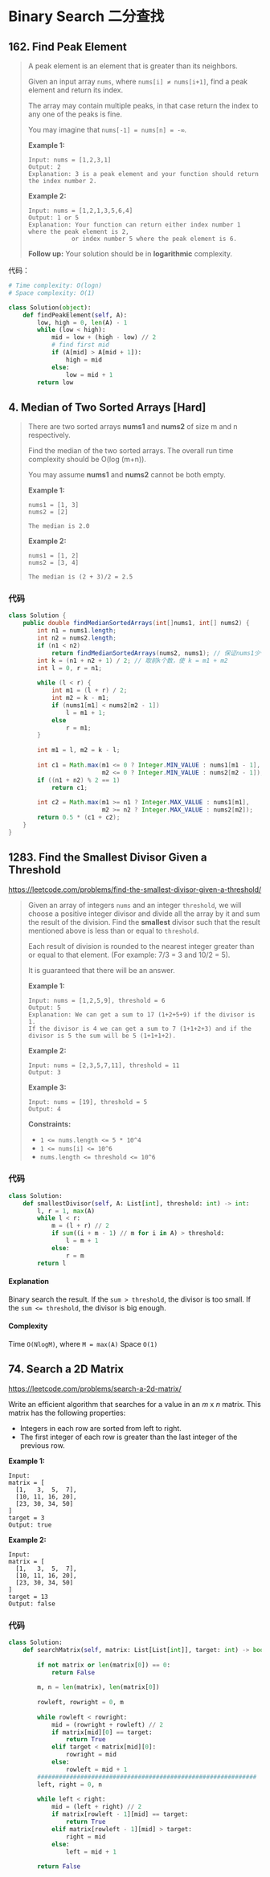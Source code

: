 # Binary Search 二分查找

## 162. Find Peak Element

>A peak element is an element that is greater than its neighbors.
>
>Given an input array `nums`, where `nums[i] ≠ nums[i+1]`, find a peak element and return its index.
>
>The array may contain multiple peaks, in that case return the index to any one of the peaks is fine.
>
>You may imagine that `nums[-1] = nums[n] = -∞`.
>
>**Example 1:**
>
>```
>Input: nums = [1,2,3,1]
>Output: 2
>Explanation: 3 is a peak element and your function should return the index number 2.
>```
>
>**Example 2:**
>
>```
>Input: nums = [1,2,1,3,5,6,4]
>Output: 1 or 5 
>Explanation: Your function can return either index number 1 where the peak element is 2, 
>             or index number 5 where the peak element is 6.
>```
>
>**Follow up:** Your solution should be in **logarithmic** complexity.

代码：

```python
# Time complexity: O(logn)
# Space complexity: O(1)

class Solution(object):
    def findPeakElement(self, A):
        low, high = 0, len(A) - 1
        while (low < high):
            mid = low + (high - low) // 2
            # find first mid
            if (A[mid] > A[mid + 1]):
                high = mid
            else:
                low = mid + 1
        return low
```

## 4. Median of Two Sorted Arrays [Hard]

> There are two sorted arrays **nums1** and **nums2** of size m and n respectively.
>
> Find the median of the two sorted arrays. The overall run time complexity should be O(log (m+n)).
>
> You may assume **nums1** and **nums2** cannot be both empty.
>
> **Example 1:**
>
> ```
> nums1 = [1, 3]
> nums2 = [2]
> 
> The median is 2.0
> ```
>
> **Example 2:**
>
> ```
> nums1 = [1, 2]
> nums2 = [3, 4]
> 
> The median is (2 + 3)/2 = 2.5
> ```

### 代码

```java
class Solution {
    public double findMedianSortedArrays(int[]nums1, int[] nums2) {
        int n1 = nums1.length;
        int n2 = nums2.length;
        if (n1 < n2)
            return findMedianSortedArrays(nums2, nums1); // 保证nums1少于nums2个数
        int k = (n1 + n2 + 1) / 2; // 取前k个数，使 k = m1 + m2
        int l = 0, r = n1;
        
        while (l < r) {
            int m1 = (l + r) / 2;
            int m2 = k - m1;
            if (nums1[m1] < nums2[m2 - 1])
                l = m1 + 1;
            else
                r = m1;
        }
        
        int m1 = l, m2 = k - l;
        
        int c1 = Math.max(m1 <= 0 ? Integer.MIN_VALUE : nums1[m1 - 1],
                          m2 <= 0 ? Integer.MIN_VALUE : nums2[m2 - 1]);
        if ((n1 + n2) % 2 == 1)
            return c1;
        
        int c2 = Math.max(m1 >= n1 ? Integer.MAX_VALUE : nums1[m1],
                          m2 >= n2 ? Integer.MAX_VALUE : nums2[m2]);
        return 0.5 * (c1 + c2);
    }
}
```

## 1283. Find the Smallest Divisor Given a Threshold

https://leetcode.com/problems/find-the-smallest-divisor-given-a-threshold/

> Given an array of integers `nums` and an integer `threshold`, we will choose a positive integer divisor and divide all the array by it and sum the result of the division. Find the **smallest** divisor such that the result mentioned above is less than or equal to `threshold`.
>
> Each result of division is rounded to the nearest integer greater than or equal to that element. (For example: 7/3 = 3 and 10/2 = 5).
>
> It is guaranteed that there will be an answer.
>
>  
>
> **Example 1:**
>
> ```
> Input: nums = [1,2,5,9], threshold = 6
> Output: 5
> Explanation: We can get a sum to 17 (1+2+5+9) if the divisor is 1. 
> If the divisor is 4 we can get a sum to 7 (1+1+2+3) and if the divisor is 5 the sum will be 5 (1+1+1+2). 
> ```
>
> **Example 2:**
>
> ```
> Input: nums = [2,3,5,7,11], threshold = 11
> Output: 3
> ```
>
> **Example 3:**
>
> ```
> Input: nums = [19], threshold = 5
> Output: 4
> ```
>
>  
>
> **Constraints:**
>
> - `1 <= nums.length <= 5 * 10^4`
> - `1 <= nums[i] <= 10^6`
> - `nums.length <= threshold <= 10^6`

### 代码

```python
class Solution:
    def smallestDivisor(self, A: List[int], threshold: int) -> int:
        l, r = 1, max(A)
        while l < r:
            m = (l + r) // 2
            if sum((i + m - 1) // m for i in A) > threshold:
                l = m + 1
            else:
                r = m
        return l
```

#### **Explanation**

Binary search the result.
If the `sum > threshold`, the divisor is too small.
If the `sum <= threshold`, the divisor is big enough.

#### **Complexity**

Time `O(NlogM)`, where `M = max(A)`
Space `O(1)`

## 74. Search a 2D Matrix

https://leetcode.com/problems/search-a-2d-matrix/

Write an efficient algorithm that searches for a value in an *m* x *n* matrix. This matrix has the following properties:

- Integers in each row are sorted from left to right.
- The first integer of each row is greater than the last integer of the previous row.

**Example 1:**

```
Input:
matrix = [
  [1,   3,  5,  7],
  [10, 11, 16, 20],
  [23, 30, 34, 50]
]
target = 3
Output: true
```

**Example 2:**

```
Input:
matrix = [
  [1,   3,  5,  7],
  [10, 11, 16, 20],
  [23, 30, 34, 50]
]
target = 13
Output: false
```

### 代码

```python
class Solution:
    def searchMatrix(self, matrix: List[List[int]], target: int) -> bool:
        
        if not matrix or len(matrix[0]) == 0:
            return False    
        
        m, n = len(matrix), len(matrix[0])
        
        rowleft, rowright = 0, m
        
        while rowleft < rowright:
            mid = (rowright + rowleft) // 2
            if matrix[mid][0] == target:
                return True
            elif target < matrix[mid][0]:
                rowright = mid
            else:
                rowleft = mid + 1
  		#############################################################      
        left, right = 0, n
        
        while left < right:
            mid = (left + right) // 2
            if matrix[rowleft - 1][mid] == target:
                return True
            elif matrix[rowleft - 1][mid] > target:
                right = mid
            else:
                left = mid + 1
        
        return False
```



